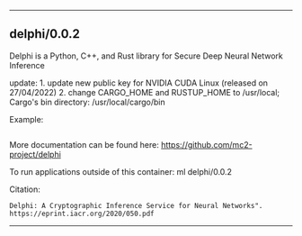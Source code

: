 
----------------------------------
## delphi/0.0.2 ##
Delphi is a Python, C++, and Rust library for Secure Deep Neural Network Inference

 update: 
    1. update new public key for NVIDIA CUDA Linux (released on 27/04/2022) 
    2. change CARGO_HOME and RUSTUP_HOME to /usr/local; Cargo's bin directory: /usr/local/cargo/bin

Example:
```
```

More documentation can be found here: https://github.com/mc2-project/delphi

To run applications outside of this container: ml delphi/0.0.2

Citation:
```
Delphi: A Cryptographic Inference Service for Neural Networks". https://eprint.iacr.org/2020/050.pdf
```

----------------------------------

